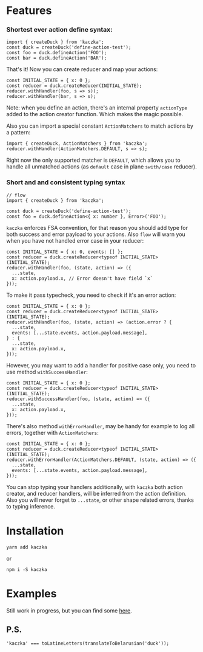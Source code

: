# Features

### Shortest ever action define syntax:

```
import { createDuck } from 'kaczka';
const duck = createDuck('define-action-test');
const foo = duck.defineAction('FOO');
const bar = duck.defineAction('BAR');
```
That's it! Now you can create reducer and map your actions:

```
const INITIAL_STATE = { x: 0 };
const reducer = duck.createReducer(INITIAL_STATE);
reducer.withHandler(foo, s => s));
reducer.withHandler(bar, s => s);
```

Note: when you define an action, there's an internal property `actionType` added to the action creator
function. Which makes the magic possible.

Also you can import a special constant `ActionMatchers` to match actions by a pattern:

```
import { createDuck, ActionMatchers } from 'kaczka';
reducer.withHandler(ActionMatchers.DEFAULT, s => s);
```

Right now the only supported matcher is `DEFAULT`, which allows you to handle all unmatched actions (as `default` case in plane `swith/case` reducer).

### Short and and consistent typing syntax

```
// flow
import { createDuck } from 'kaczka';

const duck = createDuck('define-action-test');
const foo = duck.defineAction<{ x: number }, Error>('FOO');
```

`kaczka` enforces FSA convention, for that reason you should add type for both success and error payload to your actions. Also `flow` will warn you
when you have not handled error case in your reducer:
```
const INITIAL_STATE = { x: 0, events: [] };
const reducer = duck.createReducer<typeof INITIAL_STATE>(INITIAL_STATE);
reducer.withHandler(foo, (state, action) => ({
  ...state,
  x: action.payload.x, // Error doesn't have field `x`
}));
```

To make it pass typecheck, you need to check if it's an error action:

```
const INITIAL_STATE = { x: 0 };
const reducer = duck.createReducer<typeof INITIAL_STATE>(INITIAL_STATE);
reducer.withHandler(foo, (state, action) => (action.error ? {
  ...state,
  events: [...state.events, action.payload.message],
} : {
  ...state,
  x: action.payload.x,
}));
```

However, you may want to add a handler for positive case only, you need to use method `withSuccessHandler`:
```
const INITIAL_STATE = { x: 0 };
const reducer = duck.createReducer<typeof INITIAL_STATE>(INITIAL_STATE);
reducer.withSuccessHandler(foo, (state, action) => ({
  ...state,
  x: action.payload.x,
}));
```
There's also method `withErrorHandler`, may be handy for example to log all errors, together with `ActionMatchers`:
```
const INITIAL_STATE = { x: 0 };
const reducer = duck.createReducer<typeof INITIAL_STATE>(INITIAL_STATE);
reducer.withErrorHandler(ActionMatchers.DEFAULT, (state, action) => ({
  ...state,
  events: [...state.events, action.payload.message],
}));
```

You can stop typing your handlers additionally, with `kaczka` both action creator, and reducer handlers, will be inferred
from the action definition. Also you will never forget to `...state`, or other shape related errors, thanks to typing inference.

# Installation

```
yarn add kaczka
```
or
```
npm i -S kaczka
```

# Examples

Still work in progress, but you can find some [here](examples).

## P.S.

```
'kaczka' === toLatineLetters(translateToBelarusian('duck'));
```
